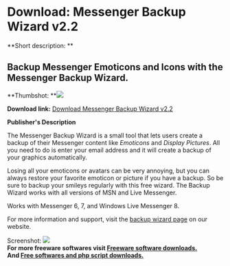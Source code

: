 # Download: Messenger Backup Wizard v2.2

**Short description: **

## Backup Messenger Emoticons and Icons with the Messenger Backup Wizard.

  
**Thumbshot: **![](http://www.freewarefiles.com/screenshot/messbackupwiz22_md.gif)   
  
**Download link:** [Download Messenger Backup Wizard v2.2](http://freesoftwares.boysofts.com/Messenger-Backup-Wizard-V_program_37482.html)  
  

**Publisher's Description**  
  

The Messenger Backup Wizard is a small tool that lets users create a backup of
their Messenger content like _Emoticons_ and _Display Pictures_. All you need
to do is enter your email address and it will create a backup of your graphics
automatically.

Losing all your emoticons or avatars can be very annoying, but you can always
restore your favorite emoticon or picture if you have a backup. So be sure to
backup your smileys regularly with this free wizard. The Backup Wizard works
with all versions of MSN and Live Messenger.

Works with Messenger 6, 7, and Windows Live Messenger 8.

For more information and support, visit the [backup wizard
page](http://www.sherv.net/backup.html) on our website.

  
  
Screenshot: ![](http://www.freewarefiles.com/screenshot/messbackupwiz22.gif)  
**For more freeware softwares visit [Freeware software downloads.](http://freesoftwares.boysofts.com/)**   
**And [Free softwares and php script downloads.](http://www.boysofts.com/)**

